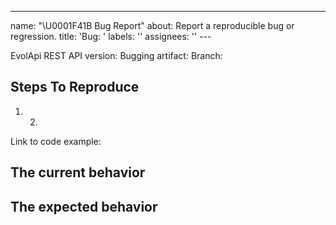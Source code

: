 ---

name: "\U0001F41B Bug Report"
about: Report a reproducible bug or regression.
title: 'Bug: '
labels: ''
assignees: ''
---<!--
  Please provide a clear and concise description of what the bug is. Include
  screenshots if needed.
-->

EvolApi REST API version:
Bugging artifact:
Branch:

## Steps To Reproduce

1. 2.

Link to code example:

<!--
  Please provide a CodeSandbox (https://codesandbox.io/s/new), a link to a
  repository on GitHub, or provide a minimal code example that reproduces the
  problem. You may provide a screenshot of the application if you think it is
  relevant to your bug report. Here are some tips for providing a minimal
  example: https://stackoverflow.com/help/mcve.
-->

## The current behavior

## The expected behavior
